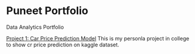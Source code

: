 # Puneet Portfolio
Data Analytics Portfolio

[Project 1: Car Price Prediction Model](https://github.com/yadavpuneet/car-price-prediction)
This is my personla project in college to show cr price prediction on kaggle dataset.

